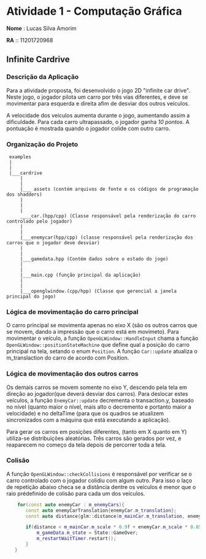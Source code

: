 # Atividade 1 - Computação Gráfica

**Nome** : Lucas Silva Amorim

**RA** :: 11201720968

## Infinite Cardrive
### Descrição da Aplicação
Para a atividade proposta, foi desenvolvido o jogo 2D "infinite car drive". Neste jogo, o jogador pilota um carro por três vias diferentes, e deve se movimentar para esquerda e direita afim de desviar dos outros veículos.

 A velocidade dos veículos aumenta durante o jogo, aumentando assim a dificuldade. Para cada carro ultrapassado, o jogador ganha *10 pontos*. A pontuação é mostrada quando o jogador colide com outro carro.


 ### Organização do Projeto

```
 examples
 |
 |
 |___cardrive
     |
     |
     |___ assets (contém arquivos de fonte e os códigos de programação dos shadders)
     |
     |
     |
     ____car.(hpp/cpp) (Classe responsável pela renderização do carro controlado pelo jogador)
     |
     |
     |___enemycar(hpp/cpp) (classe responsável pela renderização dos carros que o jogador deve desviar)
     |
     |
     |___gamedata.hpp (Contém dados sobre o estado do jogo)
     |
     |
     |___main.cpp (função principal da aplicação)
     |
     |
     |___openglwindow.(cpp/hpp) (Classe que gerencial a janela principal do jogo)

```


### Lógica de movimentação do carro principal
O carro principal se movimenta apenas no eixo X (são os outros carros que se movem, dando a impressão que o carro está em movimeto). Para movimentar o veículo, a função `OpenGLWindow::HandleInput` chama a função `OpenGLWindow::positionStateMachine` que define qual a posição do carro principal na tela, setando o enum `Position`. A função `Car::update` atualiza o m_translaction do carro de acordo com Position.

### Lógica de movimentação dos outros carros
Os demais carros se movem somente no eixo Y, descendo pela tela em direção ao jogador(que deverá desviar dos carros). Para deslocar estes veículos, a função `EnemyCar::update` decrementa o transaction.y, baseado no nível (quanto maior o nível, mais alto o decremento e portanto maior a velocidade) e no deltaTime (para que os quadros se atualizem sincronizados com a máquina que está executando a aplicação).

Para gerar os carros em posições diferentes, (tanto em X quanto em Y) utiliza-se distribuições aleatórias. Três carros são gerados por vez, e reaparecem no começo da tela depois de percorrer toda a tela.

### Colisão
A função `OpenGLWindow::checkCollisions` é responsável por verificar se o carro controlado com o jogador colidiu com algum outro. Para isso o laço de repetição abaixo checa se a distância dentre os veículos é menor que o raio prédefinido de colisão para cada um dos veículos.
 ```c++
     for(const auto enemyCar : m_enemyCars){
        const auto enemyCarTranslation{enemyCar.m_translation};
        const auto distance{glm::distance(m_mainCar.m_translation, enemyCarTranslation)};

        if(distance < m_mainCar.m_scale * 0.9f + enemyCar.m_scale * 0.85f){
            m_gameData.m_state = State::GameOver;
            m_restartWaitTimer.restart();
        }
    }
 ```

